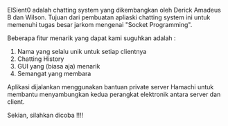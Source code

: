ElSient0 adalah chatting system yang dikembangkan oleh Derick Amadeus B dan Wilson.
Tujuan dari pembuatan apliaski chatting system ini untuk memenuhi tugas besar jarkom mengenai "Socket Programming".


Beberapa fitur menarik yang dapat kami suguhkan adalah : 
1. Nama yang selalu unik untuk setiap clientnya
2. Chatting History
3. GUI yang (biasa aja) menarik
4. Semangat yang membara


Aplikasi dijalankan menggunakan bantuan private server Hamachi untuk membantu menyambungkan kedua perangkat elektronik antara server dan client. 

Sekian, silahkan dicoba !!!!
